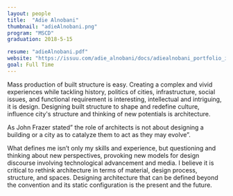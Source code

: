 ```yaml
---
layout: people
title:  "Adie Alnobani"
thumbnail: "adieAlnobani.png"
program: "MSCD"
graduation: 2018-5-15

resume: "adieAlnobani.pdf"
website: "https://issuu.com/adie_alnobani/docs/adiealnobani_portfolio_interchange"
goal: Full Time 
---
```


Mass production of built structure is easy. Creating a complex and vivid experiences while tackling history, politics of cities, infrastructure, social issues, and functional requirement is interesting, intellectual and intriguing, it is design. Designing built structure to shape and redefine culture, influence city's structure and thinking of new potentials is architecture.

As John Frazer stated” the role of architects is not about designing a building or a city as to catalyze them to act as they may evolve”.

What defines me isn’t only my skills and experience, but questioning and thinking about new perspectives, provoking new models for design discourse involving technological advancement and media. I believe it is critical to rethink architecture in terms of material, design process, structure, and spaces. Designing architecture that can be defined beyond the convention and its static configuration is the present and the future.